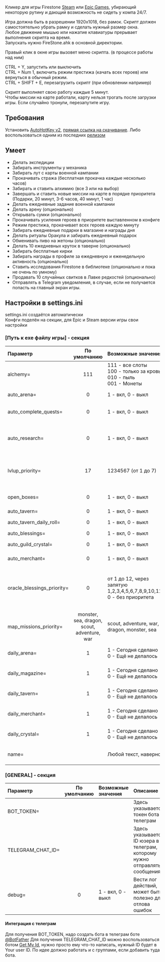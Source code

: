 Кликер для игры Firestone [Steam](https://store.steampowered.com/app/1013320/Firestone/) или [Epic Games](https://store.epicgames.com/ru/p/firestone-online-idle-rpg-bfd04b), убирающий некоторую рутину и дающий возможность не сидеть у компа 24/7.

Игра должна быть в разрешении 1920x1018, без рамок. Скрипт должен самостоятельно убрать рамку и сделать нужный размер окна.  
Любое движение мышью или нажатие клавиатуры прерывает выполнения скрипта на время.  
Запускать нужно FireStone.ahk в основной директории.  

Правый клик в окне игры вызовет меню скрипта. (в процессе работы над ним)

CTRL + Y, запустить или выключить  
CTRL + Num 1, включить режим престижа (качать всех героев) или вернуться в обычный режим.  
CTRL + SHIFT + E, перезагрузить скрипт (при обновлении например)  

Скрипт выполняет свою работу каждые 5 минут.  
Чтобы миссии на карте работали, карту нельзя трогать после загрузки игры. Если случайно тронули, перезапутите игру.

## Требования
Установить [AutoHotKey v2](https://www.autohotkey.com), [прямая ссылка на скачивание](https://www.autohotkey.com/download/ahk-v2.exe). Либо воспользоваться одним из последних [релизом](https://github.com/Sklerozina/FirestoneClickerScript/releases)

## Умеет
* Делать экспедиции
* Забирать инструменты у механика
* Забирать лут с карты военной кампании
* Прокачивать стража (бесплатная прокачка каждые несколько часов)
* Забирать и ставить алхимию (все 3 или на выбор)
* Завершать и ставить новые миссии на карте в порядке приоритета (Подарки, 20 минут, 3-6 часов, 40 минут, 1 час)
* Делать ежедневные задание военной кампании
* Делать арену (опционально)
* Открывать сумки (опционально)
* Прокачивать усиления героев в приоритете выставленном в конфиге
* Режим престижа, прокачивает всех героев каждую минуту
* Забирать ежедневные подарки в магазине и награды дня
* Делать ритуалы Оракула и забирать ежедневный подарок
* Обменивать пиво на жетоны (опционально)
* Делать 10 ежедневных круток в таверне (опционально)
* Забирать бесплатные кирки
* Забирать награды в профиле за ежедневную и еженедельную активность (опционально)
* Ставить исследования Firestone в библиотеке (опционально и пока не очень по умному)
* Продавать 10 случайных свитков в Лавке редкостей (опционально)
* Отправлять в Telegram уведомления, в случае, если не получается попасть на главный экран игры.

## Настройки в settings.ini
settings.ini создаётся автоматически  
Конфги поделён на секции, для Epic и Steam версии игры свои настройки

### [Путь к exe файлу игры] - секция
| Параметр | По умолчанию | Возможные значения | Описание |
| :------------ | :------: | :------------ | :------------ |
| alchemy= | 111 | 111 - все слоты<br> 100 - только за кровь<br> 010 - пыль<br> 001 - Монеты | Исследования в алхимии<br>Комбиируйте значения на своё усмотрение |
| auto_arena=  | 0 | 1 - вкл, 0 - выкл | Арена<br>Ежедневно тратит попытки арены |
| auto_complete_quests= | 0 | 1 - вкл, 0 - выкл  | Завершать ежедневные и еженедельные квесты в профиле (клавиша Q) |
| auto_research= | 0 | 1 - вкл, 0 - выкл | Исследования Firestone в библиотеке<br>Работают методом перебора подряд, довольно экспериментально. |
| lvlup_priority= | 17 | 1234567 (от 1 до 7) | Прокачивание героев (клавиша U)<br>Цифра означает номер слота прокачки сверху-вниз, 1 - все усиления, 2 - страж, 34567 - герои |
| open_boxes= | 0 | 1 - вкл, 0 - выкл | Проверять и открывать различные коробки в инвентаре (клавиша B, 3-я вкладка) |
| auto_tavern= | 0 | 1 - вкл, 0 - выкл | Обмен пива на токены |
| auto_tavern_daily_roll= | 0 | 1 - вкл, 0 - выкл | Делать ежедневные 10 круток в таверне на дейлик |
| auto_blessings= | 0 | 1 - вкл, 0 - выкл | Благословения у Оракула |
| auto_guild_crystal= | 0 | 1 - вкл, 0 - выкл | Делать ежедневные 5 ударов по кристаллу на дейлик |
| auto_merchant= | 0 | 1 - вкл, 0 - выкл | Продавать 10 случайных свитков в Лавке редкостей на дейлик |
| oracle_blessings_priority= | 0 | от 1 до 12, через запятую<br>1,2,3,4,5,6,7,8,9,10,11,12<br>0 - без приоритета | Приоритет прокачки благословений, от 1 до 12, через запятую. Номера благословений по часовой стрелке. Если 0, то приоритета не будет.<br>Например: oracle_blessings_priority=1,2,5,8,10 |
| map_missions_priority= | monster, sea, dragon, scout, adventure, war | scout, adventure, war, dragon, monster, sea | Приоритет миссий на карте через запятую |
| daily_arena= | 1 | 1 - Сегодня сделано<br> 0 - Ещё не делалось | Технический параметр. Запоминает, были сегодня потрачены попытки или нет |
| daily_magazine= | 1 | 1 - Сегодня сделано<br> 0 - Ещё не делалось | Технический параметр. Запоминает, забирались сегодня награды в магазине или нет |
| daily_tavern= | 1 | 1 - Сегодня сделано<br> 0 - Ещё не делалось | Технический параметр. Запоминает, Были 10 круток в таверне или нет |
| daily_merchant= | 1 | 1 - Сегодня сделано<br> 0 - Ещё не делалось | Технический параметр. Запоминает, были 10 продаж в магазине или нет |
| daily_crystal= | 1 | 1 - Сегодня сделано<br> 0 - Ещё не делалось | Технический параметр. Запоминает, было сделано 5 ударов по кристаллу или нет |
| name= |  | Любой текст, наверное | Полезно для телеграм, будет подписывать название, вместо пути к исполняемому файлу игры |

### [GENERAL] - секция
| Параметр | По умолчанию | Возможные значения | Описание |
| :------------ | :------: | :------------ | :------------ |
| BOT_TOKEN= | | | Здесь указывается токен бота телеграм |
| TELEGRAM_CHAT_ID= | | | Здесь указывается ID юзера в телеграм, которому нужно отправлять сообщения |
| debug= | 0 | 1 - вкл, 0 - выкл | Вести лог действий, может быть полезно для отлова ошибок |

#### Интеграция с телеграм
Для получения BOT_TOKEN, надо создать бота в телеграм боте [@BotFather](https://t.me/BotFather)
Для получения TELEGRAM_CHAT_ID можно воспользоваться ботом [Get My Id](https://t.me/getmyid_bot), нужно просто ему что-то написать, нужный ID будет в Your user ID. По идее должно работать и с группами, если добавить туда бота.